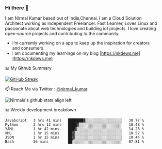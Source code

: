 ### Hi there 👋

 I am Nirmal Kumar based out of India,Chennai. I am a Cloud Solution Architect working as Independent Freelancer. Fast Learner, Loves Linux and passionate about web technologies and building iot projects. I love creating open-source projects and contributing to the community.

- I’m currently working on a app to keep up the inspiration for creators and consumers.
- I am documenting my learnings on my blog [https://nkdews.me](https://nkdews.me)


📊 My Github Summary

[![GitHub Streak](https://github-readme-streak-stats.herokuapp.com?user=nk-gears&theme=dark&hide_border=true&date_format=M%20j%5B%2C%20Y%5D)](https://git.io/streak-stats)


📫 Reach Me via  Twitter : [@nirmal_kumar](https://twitter.com/nirmal_kumar)

![Nirmals's github stats align left](https://github-readme-stats.vercel.app/api?username=nk-gears&show_icons=true)


📊 Weekly development breakdown

<!--START_SECTION:waka-->

```text
JavaScript   3 hrs 41 mins   ███████▓░░░░░░░░░░░░░░░░░   30.77 %
Python       2 hrs 12 mins   ████▓░░░░░░░░░░░░░░░░░░░░   18.48 %
YAML         1 hr 42 mins    ███▓░░░░░░░░░░░░░░░░░░░░░   14.23 %
XML          1 hr 15 mins    ██▓░░░░░░░░░░░░░░░░░░░░░░   10.52 %
JSON         1 hr 15 mins    ██▓░░░░░░░░░░░░░░░░░░░░░░   10.44 %
Bash         56 mins         ██░░░░░░░░░░░░░░░░░░░░░░░   07.81 %
```

<!--END_SECTION:waka-->


